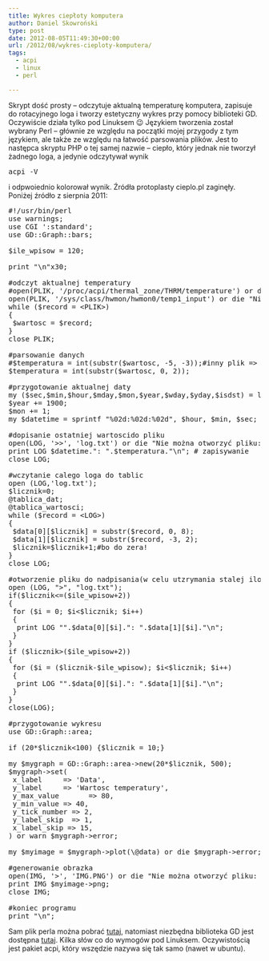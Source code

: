 ```yaml
---
title: Wykres ciepłoty komputera
author: Daniel Skowroński
type: post
date: 2012-08-05T11:49:30+00:00
url: /2012/08/wykres-cieploty-komputera/
tags:
  - acpi
  - linux
  - perl

---
```

Skrypt dość prosty &#8211; odczytuje aktualną temperaturę komputera, zapisuje do rotacyjnego loga i tworzy estetyczny wykres przy pomocy biblioteki GD. Oczywiście działa tylko pod Linuksem 😉 Językiem tworzenia został wybrany Perl &#8211; głównie ze względu na początki mojej przygody z tym językiem, ale także ze względu na łatwość parsowania plików. Jest to następca skryptu PHP o tej samej nazwie &#8211; ciepło, który jednak nie tworzył żadnego loga, a jedynie odczytywał wynik 

<pre class="EnlighterJSRAW bash">acpi -V</pre>

i odpwoiednio kolorował wynik. Źródła protoplasty cieplo.pl zaginęły.  
Poniżej źródło z sierpnia 2011:

<pre class="EnlighterJSRAW perl">#!/usr/bin/perl
use warnings;
use CGI ':standard';
use GD::Graph::bars;
 
$ile_wpisow = 120;
 
print "\n"x30;

#odczyt aktualnej temperatury 
#open(PLIK, '/proc/acpi/thermal_zone/THRM/temperature') or die "Nie można otworzyć pliku: $!";#wersja dla starych kerneli, teraz trzeba tak:
open(PLIK, '/sys/class/hwmon/hwmon0/temp1_input') or die "Nie można otworzyć pliku: $!";
while ($record = &lt;PLIK>) 
{
 $wartosc = $record;
}
close PLIK;

#parsowanie danych
#$temperatura = int(substr($wartosc, -5, -3));#inny plik => trzeba tak:
$temperatura = int(substr($wartosc, 0, 2));

#przygotowanie aktualnej daty
my ($sec,$min,$hour,$mday,$mon,$year,$wday,$yday,$isdst) = localtime;
$year += 1900;
$mon += 1;
my $datetime = sprintf "%02d:%02d:%02d", $hour, $min, $sec;

#dopisanie ostatniej wartoscido pliku
open(LOG, '>>', 'log.txt') or die "Nie można otworzyć pliku: $!";
print LOG $datetime.": ".$temperatura."\n"; # zapisywanie
close LOG;

#wczytanie calego loga do tablic
open (LOG,'log.txt');
$licznik=0;
@tablica_dat;
@tablica_wartosci;
while ($record = &lt;LOG>) 
{  
 $data[0][$licznik] = substr($record, 0, 8);
 $data[1][$licznik] = substr($record, -3, 2);
 $licznik=$licznik+1;#bo do zera!
}
close LOG;

#otworzenie pliku do nadpisania(w celu utzrymania stalej ilosci rekordow)
open (LOG, ">", "log.txt");
if($licznik&lt;=($ile_wpisow+2))
{
 for ($i = 0; $i&lt;$licznik; $i++)
 {
  print LOG "".$data[0][$i].": ".$data[1][$i]."\n";
 }
}
if ($licznik>($ile_wpisow+2))
{
 for ($i = ($licznik-$ile_wpisow); $i&lt;$licznik; $i++)
 {
  print LOG "".$data[0][$i].": ".$data[1][$i]."\n";
 }
}
close(LOG);

#przygotowanie wykresu
use GD::Graph::area;

if (20*$licznik&lt;100) {$licznik = 10;}

my $mygraph = GD::Graph::area->new(20*$licznik, 500);
$mygraph->set(
 x_label     => 'Data',
 y_label     => 'Wartosc temperatury',
 y_max_value       => 80,
 y_min_value => 40,
 y_tick_number => 2,
 y_label_skip  => 1,
 x_label_skip => 15,
) or warn $mygraph->error;

my $myimage = $mygraph->plot(\@data) or die $mygraph->error; 

#generowanie obrazka
open(IMG, '>', 'IMG.PNG') or die "Nie można otworzyć pliku: $!";
print IMG $myimage->png;
close IMG;

#koniec programu
print "\n"; 
</pre>

Sam plik perla można pobrać [tutaj][1], natomiast niezbędna biblioteka GD jest dostępna [tutaj][2]. Kilka słów co do wymogów pod Linuksem. Oczywistością jest pakiet acpi, który wszędzie nazywa się tak samo (nawet w ubuntu).

 [1]: http://blog.dsinf.net/wp-content/uploads/2012/08/cieplo.pl_.txt
 [2]: http://search.cpan.org/~lds/GD-2.11/GD.pm